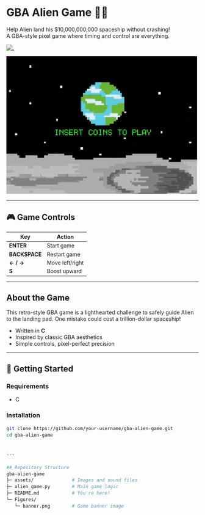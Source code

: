 # GBA Alien Game 👾🚀  

Help Alien land his $10,000,000,000 spaceship without crashing!  
A GBA-style pixel game where timing and control are everything.  

[![.](https://img.shields.io/badge/C-555555?style=for-the-badge&logo=c&logoColor=white)](https://en.wikipedia.org/wiki/C_(programming_language))

<img src="demo.gif" alt="Demo" width="500">

<br>

---

## 🎮 Game Controls

| Key          | Action          |
|--------------|------------------|
| **ENTER**     | Start game       |
| **BACKSPACE** | Restart game     |
| **← / →**     | Move left/right  |
| **S**         | Boost upward     |

---

## About the Game

This retro-style GBA game is a lighthearted challenge to safely guide Alien to the landing pad. One mistake could cost a trillion-dollar spaceship!

- Written in **C**
- Inspired by classic GBA aesthetics
- Simple controls, pixel-perfect precision

---

## 🚀 Getting Started

### Requirements

- C

### Installation

```bash
git clone https://github.com/your-username/gba-alien-game.git
cd gba-alien-game


---

## Repository Structure
gba-alien-game
├─ assets/              # Images and sound files
├─ alien_game.py        # Main game logic
├─ README.md            # You're here!
└─ Figures/
   └─ banner.png        # Game banner image
